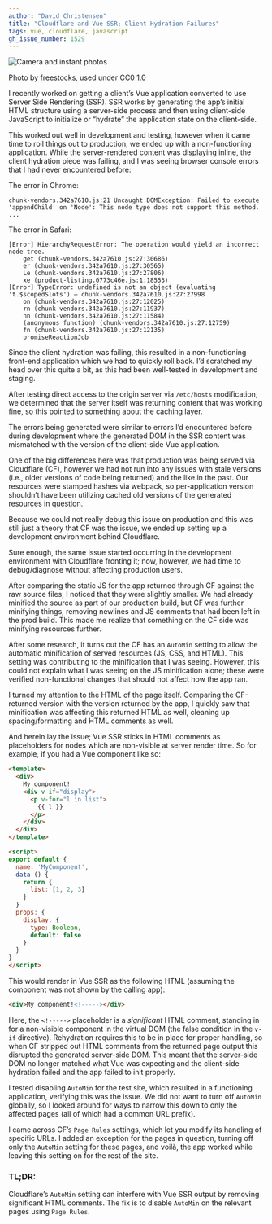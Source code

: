 ```yaml
---
author: "David Christensen"
title: "Cloudflare and Vue SSR; Client Hydration Failures"
tags: vue, cloudflare, javascript
gh_issue_number: 1529
---
```


<img src="/blog/2019/06/11/cloudflare-vue-ssr-significant-comments/banner.jpg" alt="Camera and instant photos" />

[Photo](https://www.flickr.com/photos/freestocks/29163583261) by [freestocks](https://www.flickr.com/photos/freestocks), used under [CC0 1.0](https://creativecommons.org/publicdomain/zero/1.0/)

I recently worked on getting a client’s Vue application converted to use Server Side Rendering (SSR). SSR works by generating the app’s initial HTML structure using a server-side process and then using client-side JavaScript to initialize or “hydrate” the application state on the client-side.

This worked out well in development and testing, however when it came time to roll things out to production, we ended up with a non-functioning application. While the server-rendered content was displaying inline, the client hydration piece was failing, and I was seeing browser console errors that I had never encountered before:

The error in Chrome:

```plaintext
chunk-vendors.342a7610.js:21 Uncaught DOMException: Failed to execute 'appendChild' on 'Node': This node type does not support this method.
...
```

The error in Safari:

```plaintext
[Error] HierarchyRequestError: The operation would yield an incorrect node tree.
	get (chunk-vendors.342a7610.js:27:30686)
	er (chunk-vendors.342a7610.js:27:30565)
	Le (chunk-vendors.342a7610.js:27:27806)
	xe (product-listing.0773c46e.js:1:18553)
[Error] TypeError: undefined is not an object (evaluating 't.$scopedSlots') — chunk-vendors.342a7610.js:27:27998
	on (chunk-vendors.342a7610.js:27:12025)
	rn (chunk-vendors.342a7610.js:27:11937)
	nn (chunk-vendors.342a7610.js:27:11584)
	(anonymous function) (chunk-vendors.342a7610.js:27:12759)
	fn (chunk-vendors.342a7610.js:27:12135)
	promiseReactionJob
```

Since the client hydration was failing, this resulted in a non-functioning front-end application which we had to quickly roll back. I’d scratched my head over this quite a bit, as this had been well-tested in development and staging.

After testing direct access to the origin server via `/etc/hosts` modification, we determined that the server itself was returning content that was working fine, so this pointed to something about the caching layer.

The errors being generated were similar to errors I’d encountered before during development where the generated DOM in the SSR content was mismatched with the version of the client-side Vue application.

One of the big differences here was that production was being served via Cloudflare (CF), however we had not run into any issues with stale versions (i.e., older versions of code being returned) and the like in the past. Our resources were stamped hashes via webpack, so per-application version shouldn’t have been utilizing cached old versions of the generated resources in question.

Because we could not really debug this issue on production and this was still just a theory that CF was the issue, we ended up setting up a development environment behind Cloudflare.

Sure enough, the same issue started occurring in the development environment with Cloudflare fronting it; now, however, we had time to debug/diagnose without affecting production users.

After comparing the static JS for the app returned through CF against the raw source files, I noticed that they were slightly smaller. We had already minified the source as part of our production build, but CF was further minifying things, removing newlines and JS comments that had been left in the prod build. This made me realize that something on the CF side was minifying resources further.

After some research, it turns out the CF has an `AutoMin` setting to allow the automatic minification of served resources (JS, CSS, and HTML). This setting was contributing to the minification that I was seeing. However, this could not explain what I was seeing on the JS minification alone; these were verified non-functional changes that should not affect how the app ran.

I turned my attention to the HTML of the page itself. Comparing the CF-returned version with the version returned by the app, I quickly saw that minification was affecting this returned HTML as well, cleaning up spacing/formatting and HTML comments as well.

And herein lay the issue; Vue SSR sticks in HTML comments as placeholders for nodes which are non-visible at server render time. So for example, if you had a Vue component like so:

```html
<template>
  <div>
    My component!
    <div v-if="display">
      <p v-for="l in list">
        {{ l }}
      </p>
    </div>
  </div>
</template>

<script>
export default {
  name: 'MyComponent',
  data () {
    return {
      list: [1, 2, 3]
    }
  }
  props: {
    display: {
      type: Boolean,
      default: false
    }
  }
}
</script>
```

This would render in Vue SSR as the following HTML (assuming the component was not shown by the calling app):

```html
<div>My component!<!-----></div>
```

Here, the `<!----->` placeholder is a *significant* HTML comment, standing in for a non-visible component in the virtual DOM (the false condition in the `v-if` directive). Rehydration requires this to be in place for proper handling, so when CF stripped out HTML comments from the returned page output this disrupted the generated server-side DOM. This meant that the server-side DOM no longer matched what Vue was expecting and the client-side hydration failed and the app failed to init properly.

I tested disabling `AutoMin` for the test site, which resulted in a functioning application, verifying this was the issue. We did not want to turn off `AutoMin` globally, so I looked around for ways to narrow this down to only the affected pages (all of which had a common URL prefix).

I came across CF’s `Page Rules` settings, which let you modify its handling of specific URLs. I added an exception for the pages in question, turning off only the `AutoMin` setting for these pages, and voilà, the app worked while leaving this setting on for the rest of the site.

### TL;DR:

Cloudflare’s `AutoMin` setting can interfere with Vue SSR output by removing significant HTML comments. The fix is to disable `AutoMin` on the relevant pages using `Page Rules`.
